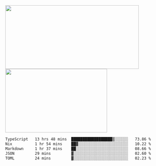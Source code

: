<a href="https://github.com/anuraghazra/github-readme-stats">
  <img height=200 width=420 align="center" src="https://github-readme-stats.vercel.app/api?username=airRnot1106&hide_title=true&show_icons=true&rank_icon=github" />
</a>
<a href="https://github.com/anuraghazra/convoychat">
  <img height=200 width=320 align="center" src="https://github-readme-stats.vercel.app/api/top-langs/?username=airRnot1106&hide_title=true&layout=compact&hide=html,css" />
</a>

<!--START_SECTION:waka-->

```txt
TypeScript   13 hrs 48 mins  ██████████████████▒░░░░░░   73.86 %
Nix          1 hr 54 mins    ██▓░░░░░░░░░░░░░░░░░░░░░░   10.22 %
Markdown     1 hr 37 mins    ██░░░░░░░░░░░░░░░░░░░░░░░   08.66 %
JSON         29 mins         ▓░░░░░░░░░░░░░░░░░░░░░░░░   02.60 %
TOML         24 mins         ▓░░░░░░░░░░░░░░░░░░░░░░░░   02.23 %
```

<!--END_SECTION:waka-->
